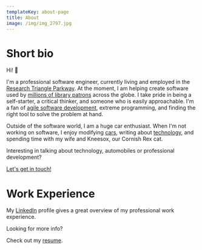 ```yaml
---
templateKey: about-page
title: About
image: /img/img_2797.jpg
---
```

# Short bio

Hi! 👋

I'm a professional software engineer, currently living and employed in the [Research Triangle Parkway](https://en.wikipedia.org/wiki/Research_Triangle_Park). At the moment, I am helping create software used by [millions of library patrons](https://www.ebscohost.com/novelist/our-products/novelist-select) across the globe. I take pride in being a self-starter, a critical thinker, and someone who is easily approachable. I'm a fan of [agile software development](http://www.agilemanifesto.org), extreme programming, and finding the right tool to solve the problem at hand. 

Outside of the software world, I am a huge car enthusiast. When I'm not working on software, I enjoy modifying [cars](/cars), writing about [technology](/notes), and spending time with my wife and Kneesox, our Cornish Rex cat.

Interesting in talking about technology, automobiles or professional development? 

[Let's get in touch!](https://www.dannyallegrezza.com/contact/)

# Work Experience

My [LinkedIn](https://www.linkedin.com/in/dannyallegrezza/) profile gives a great overview of my professional work experience. 

Looking for more info?

Check out my [resume](/Danny_Allegrezza_Resume_2019.pdf).